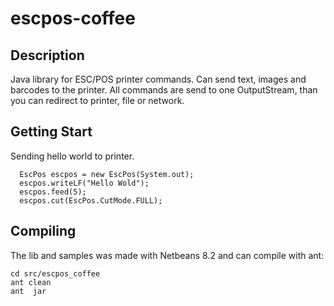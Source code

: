 # escpos-coffee
## Description
Java library for ESC/POS printer commands. Can send text, images and barcodes to the printer.
All commands are send to one OutputStream, than you can redirect to printer, file or network.

## Getting Start
Sending hello world to printer.
```
  EscPos escpos = new EscPos(System.out);
  escpos.writeLF("Hello Wold");
  escpos.feed(5);
  escpos.cut(EscPos.CutMode.FULL);
```

## Compiling
The lib and samples was made with Netbeans 8.2 and can compile with ant:
```
cd src/escpos_coffee
ant clean
ant  jar
```



